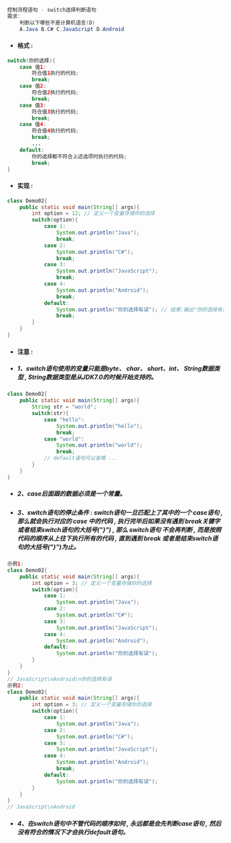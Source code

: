 ```java
控制流程语句 - switch选择判断语句
需求:
    判断以下哪些不是计算机语言(D)
    A.Java B.C# C.JavaScript D.Android
```

* #### 格式 :

```java
switch(你的选择){
    case 值1:
        符合值1执行的代码;
        break;
    case 值2:
        符合值2执行的代码;
        break;
    case 值3:
        符合值3执行的代码;
        break;
    case 值4:
        符合值4执行的代码;
        break;
        ...
    default:
        你的选择都不符合上述选项时执行的代码;
        break;
}
```

* #### 实现 :

```java
class Demo02{
    public static void main(String[] args){
        int option = 12; // 定义一个变量存储你的选择
        switch(option){
            case 1:
                System.out.println("Java");
                break;
            case 2:
                System.out.println("C#");
                break;
            case 3:
                System.out.println("JavaScript");
                break;
            case 4:
                System.out.println("Android");
                break;
            default:
                System.out.println("你的选择有误"); // 结果:输出"你的选择有误"
                break;
        }
    }
}
```

* #### 注意 :
* ##### 1、switch语句使用的变量只能是byte、 char、 short、int、 String数据类型 , String数据类型是从JDK7.0的时候开始支持的。

```java
class Demo02{
    public static void main(String[] args){
        String str = "world";
        switch(str){
            case "hello":
                System.out.println("hello");
                break;
            case "world":
                System.out.println("world");
                break;
            // default语句可以省略 ...
        }
    }
}
```

* ##### 2、case后面跟的数据必须是一个常量。
* ##### 3、switch语句的停止条件 : switch语句一旦匹配上了其中的一个 case语句 , 那么就会执行对应的 case 中的代码 , 执行完毕后如果没有遇到 break关键字 或者结束switch语句的大括号\("}"\) , 那么 switch语句 不会再判断 , 而是按照代码的顺序从上往下执行所有的代码 , 直到遇到 break 或者是结束switch语句的大括号\("}"\)为止。

```java
示例1:
class Demo02{
    public static void main(String[] args){
        int option = 3; // 定义一个变量存储你的选择
        switch(option){
            case 1:
                System.out.println("Java");
            case 2:
                System.out.println("C#");
            case 3:
                System.out.println("JavaScript");
            case 4:
                System.out.println("Android");
            default:
                System.out.println("你的选择有误");
        }
    }
}
// JavaScript\nAndroid\n你的选择有误
示例2:
class Demo02{
    public static void main(String[] args){
        int option = 3; // 定义一个变量存储你的选择
        switch(option){
            case 1:
                System.out.println("Java");
            case 2:
                System.out.println("C#");
            case 3:
                System.out.println("JavaScript");
            case 4:
                System.out.println("Android");
                break;
            default:
                System.out.println("你的选择有误");
        }
    }
}
// JavaScript\nAndroid
```

* ##### 4、在switch语句中不管代码的顺序如何 , 永远都是会先判断case语句 , 然后没有符合的情况下才会执行default语句。



